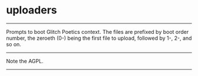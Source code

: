 # uploaders
---

Prompts to boot Glitch Poetics context.  The files are prefixed by boot order number,  the zeroeth (0-) being the first file to upload,  followed by 1-, 2-, and so on.

---

Note the AGPL.

---
